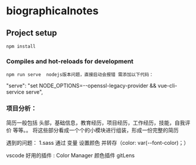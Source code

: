 # biographicalnotes

## Project setup

```
npm install
```

### Compiles and hot-reloads for development

```
npm run serve  nodejs版本问题，直接启动会报错 需添加以下代码：
```

"serve": "set NODE_OPTIONS=--openssl-legacy-provider && vue-cli-service serve",

### 项目分析：

简历一般包括 头部，基础信息，教育经历，项目经历，工作经历，技能，自我评价 等等。。
将这些部分看成一个个的小模块进行组装，形成一份完整的简历

遇到的问题：
1.sass 通过 变量 设置颜色 并转存（color: var(--font-color)；）

vscode 好用的插件 :
Color Manager 颜色插件
gitLens

